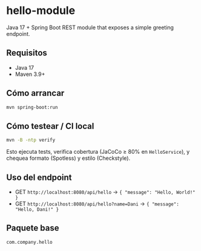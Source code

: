 # hello-module

Java 17 + Spring Boot REST module that exposes a simple greeting endpoint.

## Requisitos
- Java 17
- Maven 3.9+

## Cómo arrancar
```bash
mvn spring-boot:run
```

## Cómo testear / CI local
```bash
mvn -B -ntp verify
```
Esto ejecuta tests, verifica cobertura (JaCoCo ≥ 80% en `HelloService`), y chequea formato (Spotless) y estilo (Checkstyle).

## Uso del endpoint
- GET `http://localhost:8080/api/hello` → `{ "message": "Hello, World!" }`
- GET `http://localhost:8080/api/hello?name=Dani` → `{ "message": "Hello, Dani!" }`

## Paquete base
`com.company.hello`

